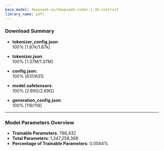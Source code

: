 ```yaml
---
base_model: deepseek-ai/deepseek-coder-1.3b-instruct
library_name: peft
---
```




### Download Summary

- **tokenizer_config.json**:  
  100% [1.87k/1.87k] 

- **tokenizer.json**:  
  100% [1.37M/1.37M]
  
- **config.json**:  
  100% [631/631] 

- **model.safetensors**:  
  100% [2.69G/2.69G] 

- **generation_config.json**:  
  100% [119/119] 

---

### Model Parameters Overview

- **Trainable Parameters**: 786,432  
- **Total Parameters**: 1,347,258,368  
- **Percentage of Trainable Parameters**: 0.0584%

